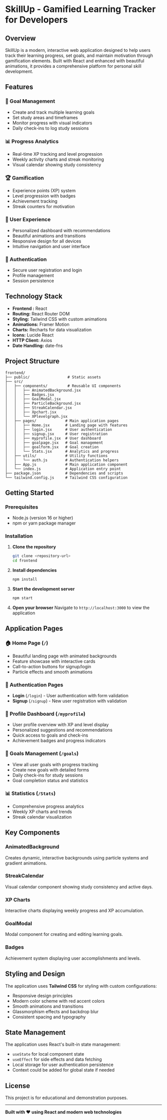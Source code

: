 # SkillUp - Gamified Learning Tracker for Developers

## Overview
SkillUp is a modern, interactive web application designed to help users track their learning progress, set goals, and maintain motivation through gamification elements. Built with React and enhanced with beautiful animations, it provides a comprehensive platform for personal skill development.

## Features

### 🎯 Goal Management
- Create and track multiple learning goals
- Set study areas and timeframes
- Monitor progress with visual indicators
- Daily check-ins to log study sessions

### 📊 Progress Analytics
- Real-time XP tracking and level progression
- Weekly activity charts and streak monitoring
- Visual calendar showing study consistency

### 🏆 Gamification
- Experience points (XP) system
- Level progression with badges
- Achievement tracking
- Streak counters for motivation

### 👤 User Experience
- Personalized dashboard with recommendations
- Beautiful animations and transitions
- Responsive design for all devices
- Intuitive navigation and user interface

### 🔐 Authentication
- Secure user registration and login
- Profile management
- Session persistence

## Technology Stack

- **Frontend :** React 
- **Routing:** React Router DOM 
- **Styling:** Tailwind CSS with custom animations
- **Animations:** Framer Motion
- **Charts:** Recharts for data visualization
- **Icons:** Lucide React
- **HTTP Client:** Axios
- **Date Handling:** date-fns

## Project Structure

```
frontend/
├── public/                 # Static assets
├── src/
│   ├── components/         # Reusable UI components
│   │   ├── AnimatedBackground.jsx
│   │   ├── Badges.jsx
│   │   ├── GoalModal.jsx
│   │   ├── ParticleBackground.jsx
│   │   ├── StreakCalendar.jsx
│   │   ├── Xpchart.jsx
│   │   └── XPlevelgraph.jsx
│   ├── pages/             # Main application pages
│   │   ├── Home.jsx       # Landing page with features
│   │   ├── login.jsx      # User authentication
│   │   ├── signup.jsx     # User registration
│   │   ├── myprofile.jsx  # User dashboard
│   │   ├── goalpage.jsx   # Goal management
│   │   ├── goalform.jsx   # Goal creation
│   │   └── Stats.jsx      # Analytics and progress
│   ├── utils/             # Utility functions
│   │   └── auth.js        # Authentication helpers
│   ├── App.js             # Main application component
│   └── index.js           # Application entry point
├── package.json           # Dependencies and scripts
└── tailwind.config.js     # Tailwind CSS configuration
```

## Getting Started

### Prerequisites
- Node.js (version 16 or higher)
- npm or yarn package manager

### Installation

1. **Clone the repository**
   ```bash
   git clone <repository-url>
   cd frontend
   ```

2. **Install dependencies**
   ```bash
   npm install
   ```

3. **Start the development server**
   ```bash
   npm start
   ```

4. **Open your browser**
   Navigate to `http://localhost:3000` to view the application


## Application Pages

### 🏠 Home Page (`/`)
- Beautiful landing page with animated backgrounds
- Feature showcase with interactive cards
- Call-to-action buttons for signup/login
- Particle effects and smooth animations

### 🔐 Authentication Pages
- **Login** (`/login`) - User authentication with form validation
- **Signup** (`/signup`) - New user registration with validation

### 👤 Profile Dashboard (`/myprofile`)
- User profile overview with XP and level display
- Personalized suggestions and recommendations
- Quick access to goals and check-ins
- Achievement badges and progress indicators

### 🎯 Goals Management (`/goals`)
- View all user goals with progress tracking
- Create new goals with detailed forms
- Daily check-ins for study sessions
- Goal completion status and statistics

### 📊 Statistics (`/Stats`)
- Comprehensive progress analytics
- Weekly XP charts and trends
- Streak calendar visualization

## Key Components

### AnimatedBackground
Creates dynamic, interactive backgrounds using particle systems and gradient animations.

### StreakCalendar
Visual calendar component showing study consistency and active days.

### XP Charts
Interactive charts displaying weekly progress and XP accumulation.

### GoalModal
Modal component for creating and editing learning goals.

### Badges
Achievement system displaying user accomplishments and levels.

## Styling and Design

The application uses **Tailwind CSS** for styling with custom configurations:
- Responsive design principles
- Modern color scheme with red accent colors
- Smooth animations and transitions
- Glassmorphism effects and backdrop blur
- Consistent spacing and typography

## State Management

The application uses React's built-in state management:
- `useState` for local component state
- `useEffect` for side effects and data fetching
- Local storage for user authentication persistence
- Context could be added for global state if needed

## License

This project is for educational and demonstration purposes.

---

**Built with ❤️ using React and modern web technologies**
